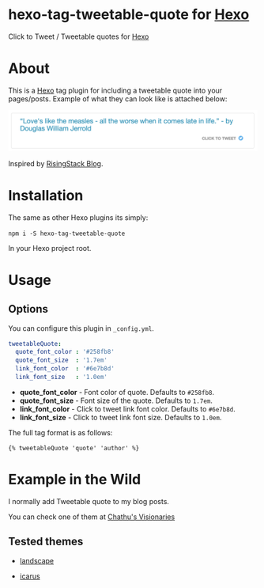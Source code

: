 # hexo-tag-tweetable-quote for [Hexo](https://hexo.io)

Click to Tweet / Tweetable quotes for [Hexo](https://hexo.io)

# About

This is a [Hexo](https://hexo.io) tag plugin for including a tweetable quote into your pages/posts. Example of what they can look like is attached below:

![](./screens/preview.png)

Inspired by [RisingStack Blog](https://blog.risingstack.com/node-hero-node-js-authentication-passport-js/).

# Installation

The same as other Hexo plugins its simply:

```npm i -S hexo-tag-tweetable-quote```

In your Hexo project root.


# Usage

## Options
You can configure this plugin in `_config.yml`.

```yaml
tweetableQuote:
  quote_font_color : '#258fb8'
  quote_font_size  : '1.7em'
  link_font_color  : '#6e7b8d'
  link_font_size   : '1.0em'
```

- **quote_font_color** - Font color of quote. Defaults to `#258fb8`.
- **quote_font_size** - Font size of the quote. Defaults to `1.7em`.
- **link_font_color** - Click to tweet link font color. Defaults to `#6e7b8d`.
- **link_font_size** - Click to tweet link font size. Defaults to `1.0em`.

The full tag format is as follows:

```
{% tweetableQuote 'quote' 'author' %}
```


# Example in the Wild

I normally add Tweetable quote to my blog posts.

You can check one of them at [Chathu's Visionaries](http://chathu.me/about/)

## Tested themes

* [landscape](https://github.com/hexojs/hexo-theme-landscape)

* [icarus](https://github.com/ppoffice/hexo-theme-icarus)
